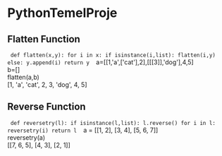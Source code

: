 # PythonTemelProje
## Flatten Function
` ` `
def flatten(x,y):
	for i in x:
		if isinstance(i,list):
			flatten(i,y)
		else:
			y.append(i)
	return y
` ` `
a=[[1,'a',['cat'],2],[[[3]],'dog'],4,5]\
b=[]\
flatten(a,b)\
[1, 'a', 'cat', 2, 3, 'dog', 4, 5]

## Reverse Function
` ` `
def reversetry(l):
	if isinstance(l,list):
		l.reverse()
		for i in l:
			reversetry(i)
	return l
` ` `
a = [[1, 2], [3, 4], [5, 6, 7]]\
reversetry(a)\
[[7, 6, 5], [4, 3], [2, 1]]
